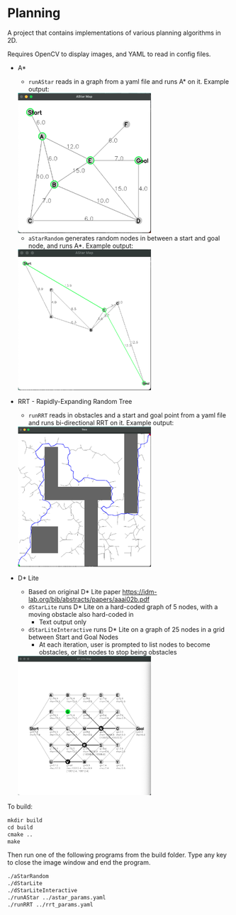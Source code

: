 # Planning
A project that contains implementations of various planning algorithms in 2D. 

Requires OpenCV to display images, and YAML to read in config files.

* A* 

	* `runAStar` reads in a graph from a yaml file and runs A* on it. Example output:
	
	<img src="./AStar.png" width="300">
	
	* `aStarRandom` generates random nodes in between a start and goal node, and runs A*. Example output:
	
	<img src="./AStarRandom.png" width="300">

* RRT - Rapidly-Expanding Random Tree
	* `runRRT` reads in obstacles and a start and goal point from a yaml file and runs bi-directional RRT on it. Example output:

	<img src="./RRT.png" width="300">

* D* Lite 
	* Based on original D* Lite paper https://idm-lab.org/bib/abstracts/papers/aaai02b.pdf
	* `dStarLite` runs D* Lite on a hard-coded graph of 5 nodes, with a moving obstacle also hard-coded in
		* Text output only
	* `dStarLiteInteractive` runs D* Lite on a graph of 25 nodes in a grid between Start and Goal Nodes
		* At each iteration, user is prompted to list nodes to become obstacles, or list nodes to stop being obstacles

	<img src="./DStarLite.png" width="300">




To build:

```
mkdir build
cd build
cmake ..
make
```

Then run one of the following programs from the build folder. Type any key to close the image window and end the program.

```
./aStarRandom 
./dStarLite
./dStarLiteInteractive
./runAStar ../astar_params.yaml
./runRRT ../rrt_params.yaml
```


